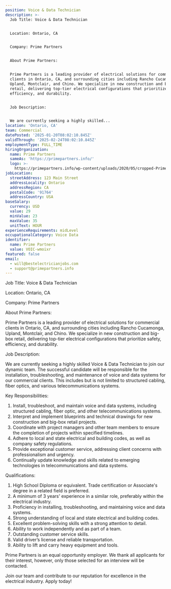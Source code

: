 ```yaml
---
position: Voice & Data Technician
description: >-
  Job Title: Voice & Data Technician


  Location: Ontario, CA


  Company: Prime Partners


  About Prime Partners:


  Prime Partners is a leading provider of electrical solutions for commercial
  clients in Ontario, CA, and surrounding cities including Rancho Cucamonga,
  Upland, Montclair, and Chino. We specialize in new construction and big-box
  retail, delivering top-tier electrical configurations that prioritize safety,
  efficiency, and durability.


  Job Description:


  We are currently seeking a highly skilled...
location: 'Ontario, CA'
team: Commercial
datePosted: '2025-01-20T08:02:10.845Z'
validThrough: '2025-02-24T08:02:10.845Z'
employmentType: FULL_TIME
hiringOrganization:
  name: Prime Partners
  sameAs: 'https://primepartners.info/'
  logo: >-
    https://primepartners.info/wp-content/uploads/2020/05/cropped-Prime-Partners-Logo-NO-BG-1-1.png
jobLocation:
  streetAddress: 123 Main Street
  addressLocality: Ontario
  addressRegion: CA
  postalCode: '91764'
  addressCountry: USA
baseSalary:
  currency: USD
  value: 29
  minValue: 23
  maxValue: 35
  unitText: HOUR
experienceRequirements: midLevel
occupationalCategory: Voice Data
identifier:
  name: Prime Partners
  value: VOIC-wmoixr
featured: false
email:
  - will@bestelectricianjobs.com
  - support@primepartners.info
---
```




Job Title: Voice & Data Technician

Location: Ontario, CA

Company: Prime Partners

About Prime Partners:

Prime Partners is a leading provider of electrical solutions for commercial clients in Ontario, CA, and surrounding cities including Rancho Cucamonga, Upland, Montclair, and Chino. We specialize in new construction and big-box retail, delivering top-tier electrical configurations that prioritize safety, efficiency, and durability.

Job Description:

We are currently seeking a highly skilled Voice & Data Technician to join our dynamic team. The successful candidate will be responsible for the installation, troubleshooting, and maintenance of voice and data systems for our commercial clients. This includes but is not limited to structured cabling, fiber optics, and various telecommunications systems.

Key Responsibilities:

1. Install, troubleshoot, and maintain voice and data systems, including structured cabling, fiber optic, and other telecommunications systems.
2. Interpret and implement blueprints and technical drawings for new construction and big-box retail projects.
3. Coordinate with project managers and other team members to ensure the completion of projects within specified timelines.
4. Adhere to local and state electrical and building codes, as well as company safety regulations.
5. Provide exceptional customer service, addressing client concerns with professionalism and urgency.
6. Continually update knowledge and skills related to emerging technologies in telecommunications and data systems.

Qualifications:

1. High School Diploma or equivalent. Trade certification or Associate's degree in a related field is preferred.
2. A minimum of 3 years' experience in a similar role, preferably within the electrical industry.
3. Proficiency in installing, troubleshooting, and maintaining voice and data systems.
4. Strong understanding of local and state electrical and building codes.
5. Excellent problem-solving skills with a strong attention to detail.
6. Ability to work independently and as part of a team.
7. Outstanding customer service skills.
8. Valid driver’s license and reliable transportation.
9. Ability to lift and carry heavy equipment and tools.

Prime Partners is an equal opportunity employer. We thank all applicants for their interest, however, only those selected for an interview will be contacted.
  
Join our team and contribute to our reputation for excellence in the electrical industry. Apply today!
